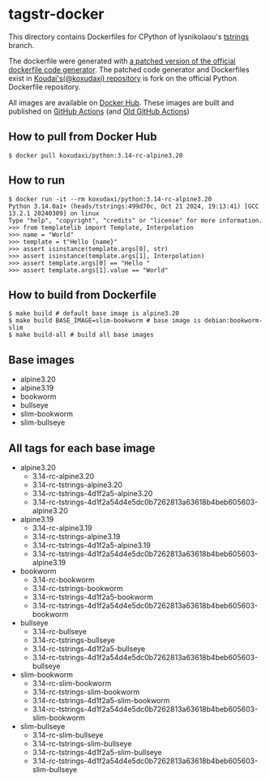 # tagstr-docker

This directory contains Dockerfiles for CPython of lysnikolaou's [tstrings](https://github.com/lysnikolaou/cpython/tree/tstrings) branch.

The dockerfile were generated with [a patched version of the official dockerfile code generator](https://github.com/koxudaxi/docker-python/blob/support_tag_strings_rebased/apply-templates.sh).
The patched code generator and Dockerfiles exist in [Koudai's(@koxudaxi) repository](https://github.com/koxudaxi/docker-python/tree/support_tag_strings_rebased) is fork on the official Python Dockerfile repository.

All images are available on [Docker Hub](https://hub.docker.com/r/koxudaxi/python).
These images are built and published on [GitHub Actions](https://github.com/pauleveritt/tagstr-site/actions) (and [Old GitHub Actions](https://github.com/koxudaxi/tagstr-docker/actions))

## How to pull from Docker Hub
```shell
$ docker pull koxudaxi/python:3.14-rc-alpine3.20
```

## How to run
```shell
$ docker run -it --rm koxudaxi/python:3.14-rc-alpine3.20
Python 3.14.0a1+ (heads/tstrings:499d70c, Oct 21 2024, 19:13:41) [GCC 13.2.1 20240309] on linux
Type "help", "copyright", "credits" or "license" for more information.
>>> from templatelib import Template, Interpolation
>>> name = "World"
>>> template = t"Hello {name}"
>>> assert isinstance(template.args[0], str)
>>> assert isinstance(template.args[1], Interpolation)
>>> assert template.args[0] == "Hello "
>>> assert template.args[1].value == "World"
```

## How to build from Dockerfile
```shell
$ make build # default base image is alpine3.20
$ make build BASE_IMAGE=slim-bookworm # base image is debian:bookworm-slim
$ make build-all # build all base images
```

## Base images
- alpine3.20
- alpine3.19
- bookworm
- bullseye
- slim-bookworm
- slim-bullseye
## All tags for each base image
- alpine3.20
  - 3.14-rc-alpine3.20
  - 3.14-rc-tstrings-alpine3.20
  - 3.14-rc-tstrings-4d1f2a5-alpine3.20
  - 3.14-rc-tstrings-4d1f2a54d4e5dc0b7262813a63618b4beb605603-alpine3.20
- alpine3.19
  - 3.14-rc-alpine3.19
  - 3.14-rc-tstrings-alpine3.19
  - 3.14-rc-tstrings-4d1f2a5-alpine3.19
  - 3.14-rc-tstrings-4d1f2a54d4e5dc0b7262813a63618b4beb605603-alpine3.19
- bookworm 
  - 3.14-rc-bookworm
  - 3.14-rc-tstrings-bookworm
  - 3.14-rc-tstrings-4d1f2a5-bookworm
  - 3.14-rc-tstrings-4d1f2a54d4e5dc0b7262813a63618b4beb605603-bookworm
- bullseye
  - 3.14-rc-bullseye
  - 3.14-rc-tstrings-bullseye
  - 3.14-rc-tstrings-4d1f2a5-bullseye
  - 3.14-rc-tstrings-4d1f2a54d4e5dc0b7262813a63618b4beb605603-bullseye
- slim-bookworm
  - 3.14-rc-slim-bookworm
  - 3.14-rc-tstrings-slim-bookworm
  - 3.14-rc-tstrings-4d1f2a5-slim-bookworm
  - 3.14-rc-tstrings-4d1f2a54d4e5dc0b7262813a63618b4beb605603-slim-bookworm
- slim-bullseye
  - 3.14-rc-slim-bullseye
  - 3.14-rc-tstrings-slim-bullseye
  - 3.14-rc-tstrings-4d1f2a5-slim-bullseye
  - 3.14-rc-tstrings-4d1f2a54d4e5dc0b7262813a63618b4beb605603-slim-bullseye
